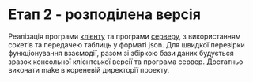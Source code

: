 # Етап 2 - розподілена версія
Реалізація програми [клієнту] та програми [серверу], з використанням сокетів та передачею
таблиць у форматі json. Для швидкої перевірки функціонування взаємодії, разом зі
збіркою бази даних будується зразок консольної клієнтської версії та програма сервер.
Достатньо виконати make в кореневій директорії проекту.

[клієнту]: <https://github.com/NikitaP2001/SimpleDatabase/blob/master/client>
[серверу]: <https://github.com/NikitaP2001/SimpleDatabase/blob/master/server>